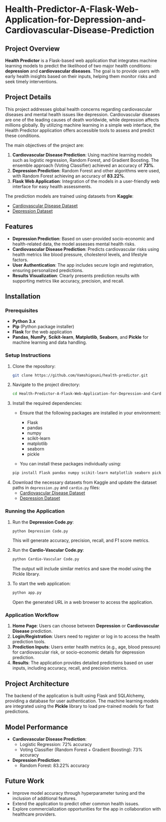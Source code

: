 # Health-Predictor-A-Flask-Web-Application-for-Depression-and-Cardiovascular-Disease-Prediction

## Project Overview

**Health Predictor** is a Flask-based web application that integrates machine learning models to predict the likelihood of two major health conditions: **depression** and **cardiovascular diseases**. The goal is to provide users with early health insights based on their inputs, helping them monitor risks and seek timely interventions.

## Project Details

This project addresses global health concerns regarding cardiovascular diseases and mental health issues like depression. Cardiovascular diseases are one of the leading causes of death worldwide, while depression affects millions globally. By utilizing machine learning in a simple web interface, the Health Predictor application offers accessible tools to assess and predict these conditions.

The main objectives of the project are:
1. **Cardiovascular Disease Prediction**: Using machine learning models such as logistic regression, Random Forest, and Gradient Boosting. The ensemble approach (Voting Classifier) achieved an accuracy of **73%**.
2. **Depression Prediction**: Random Forest and other algorithms were used, with Random Forest achieving an accuracy of **83.22%**.
3. **Flask Web Application**: Integration of the models in a user-friendly web interface for easy health assessments.

The prediction models are trained using datasets from **Kaggle**:
- [Cardiovascular Disease Dataset](https://www.kaggle.com/datasets/sulianova/cardiovascular-disease-dataset)
- [Depression Dataset](https://www.kaggle.com/datasets/diegobabativa/depression)

## Features

- **Depression Prediction**: Based on user-provided socio-economic and health-related data, the model assesses mental health risks.
- **Cardiovascular Disease Prediction**: Predicts cardiovascular risks using health metrics like blood pressure, cholesterol levels, and lifestyle factors.
- **User Authentication**: The app includes secure login and registration, ensuring personalized predictions.
- **Results Visualization**: Clearly presents prediction results with supporting metrics like accuracy, precision, and recall.

## Installation

### Prerequisites

- **Python 3.x**
- **Pip** (Python package installer)
- **Flask** for the web application
- **Pandas**, **NumPy**, **Scikit-learn**, **Matplotlib**, **Seaborn**, and **Pickle** for machine learning and data handling.

### Setup Instructions

1. Clone the repository:
    ```bash
    git clone https://github.com/Vamshigouni/health-predictor.git
    ```
2. Navigate to the project directory:
    ```bash
    cd Health-Predictor-A-Flask-Web-Application-for-Depression-and-Cardiovascular-Disease-Prediction
    ```
3. Install the required dependencies:
    - Ensure that the following packages are installed in your environment:
      - Flask
      - pandas
      - numpy
      - scikit-learn
      - matplotlib
      - seaborn
      - pickle

    - You can install these packages individually using:
    ```bash
    pip install Flask pandas numpy scikit-learn matplotlib seaborn pickle
    ```
4. Download the necessary datasets from Kaggle and update the dataset paths in `depression.py` and `cardio.py` files:
    - [Cardiovascular Disease Dataset](https://www.kaggle.com/datasets/sulianova/cardiovascular-disease-dataset)
    - [Depression Dataset](https://www.kaggle.com/datasets/diegobabativa/depression)

### Running the Application

1. Run the **Depression Code.py**:
    ```bash
    python Depression Code.py
    ```
    This will generate accuracy, precision, recall, and F1 score metrics.

2. Run the **Cardio-Vascular Code.py**:
    ```bash
    python Cardio-Vascular Code.py
    ```
    The output will include similar metrics and save the model using the Pickle library.

3. To start the web application:
    ```bash
    python app.py
    ```
    Open the generated URL in a web browser to access the application.

### Application Workflow

1. **Home Page**: Users can choose between **Depression** or **Cardiovascular Disease** prediction.
2. **Login/Registration**: Users need to register or log in to access the health prediction tools.
3. **Prediction Inputs**: Users enter health metrics (e.g., age, blood pressure) for cardiovascular risk, or socio-economic details for depression prediction.
4. **Results**: The application provides detailed predictions based on user inputs, including accuracy, recall, and precision metrics.

## Project Architecture

The backend of the application is built using Flask and SQLAlchemy, providing a database for user authentication. The machine learning models are integrated using the **Pickle** library to load pre-trained models for fast predictions.

## Model Performance

- **Cardiovascular Disease Prediction**:
    - Logistic Regression: 72% accuracy
    - Voting Classifier (Random Forest + Gradient Boosting): 73% accuracy
- **Depression Prediction**:
    - Random Forest: 83.22% accuracy

## Future Work

- Improve model accuracy through hyperparameter tuning and the inclusion of additional features.
- Extend the application to predict other common health issues.
- Explore commercialization opportunities for the app in collaboration with healthcare providers.
